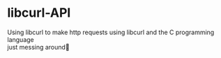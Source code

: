 # libcurl-API
Using libcurl to make http requests using libcurl and the C programming language</br>
just messing around🤣
